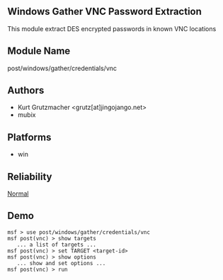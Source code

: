 ## Windows Gather VNC Password Extraction

This module extract DES encrypted passwords in known VNC 
locations


## Module Name
post/windows/gather/credentials/vnc

## Authors
* Kurt Grutzmacher <grutz[at]jingojango.net>
* mubix





## Platforms
* win

## Reliability
[Normal](https://github.com/rapid7/metasploit-framework/wiki/Exploit-Ranking)

## Demo

```
msf > use post/windows/gather/credentials/vnc
msf post(vnc) > show targets
   ... a list of targets ...
msf post(vnc) > set TARGET <target-id>
msf post(vnc) > show options
   ... show and set options ...
msf post(vnc) > run
```
    
    